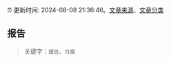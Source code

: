 :alarm_clock: 更新时间: 2024-08-08 21:36:46。[文章来源](/README.md)、[文章分类](/TAGS.md)

## 报告


> 关键字：`报告`、`月报`



